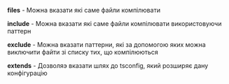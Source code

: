 **files** - Можна вказати які саме файли компілювати

**include** - Можна вказати які саме файли компілювати використовуючи паттерн

**exclude** - Можна вказати паттерни, які за допомогою яких можна виключити файти зі списку тих, що
компілюються

**extends** - Дозволяэ вказати шлях до tsconfig, який розширяє дану конфігурацію
